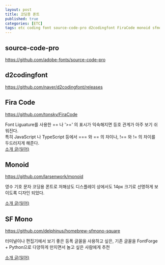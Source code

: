```yaml
---
layout: post
title: 코딩용 폰트
published: true
categories: [ETC]
tags: etc coding font source-code-pro d2codingfont FiraCode monoid sfmono
---
```

## source-code-pro
https://github.com/adobe-fonts/source-code-pro
  
  
## d2codingfont 
https://github.com/naver/d2codingfont/releases
  
  
## Fira Code 
https://github.com/tonsky/FiraCode  
  
Font Liguature를 사용한 == 나 '>=' 의 표시가 익숙해지면 등호 관계가 아주 보기 쉬워진다.   
특히 JavaScript 나 TypeScript 등에서 === 와 == 의 차이나, !== 와 != 의 차이를 두드러지게 해준다.  
[소개 글(일어)](http://qiita.com/shuntksh/items/1995e87fe5c1ac88296f )
  
  
## Monoid
https://github.com/larsenwork/monoid  
  
영수 기호 문자 코딩용 폰트로 저해상도 디스플레이 상에서도 14px 크기로 선명하게 보이도록 디자인 되었다.   
  
[소개 글(일어)](https://coliss.com/articles/build-websites/operation/work/freebies-font-monoid-for-coding.html )    
  
  
## SF Mono
https://github.com/delphinus/homebrew-sfmono-square  
  
터미널이나 편집기에서 보기 좋은 등폭 글꼴을 사용하고 싶은, 기존 글꼴을 FontForge + Python으로 다양하게 만지면서 놀고 싶은 사람에게 추천  
  
[소개 글(일어)](https://qiita.com/delphinus/items/f472eb04ff91daf44274 )  